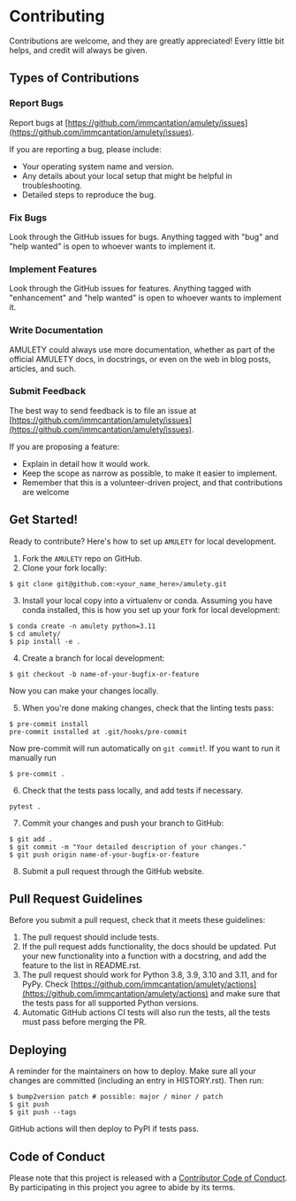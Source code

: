 # Contributing

Contributions are welcome, and they are greatly appreciated! Every little bit helps, and credit will always be given.

## Types of Contributions

### Report Bugs

Report bugs at [https://github.com/immcantation/amulety/issues](https://github.com/immcantation/amulety/issues).

If you are reporting a bug, please include:

- Your operating system name and version.
- Any details about your local setup that might be helpful in troubleshooting.
- Detailed steps to reproduce the bug.

### Fix Bugs

Look through the GitHub issues for bugs. Anything tagged with "bug" and "help wanted" is open to whoever wants to implement it.

### Implement Features

Look through the GitHub issues for features. Anything tagged with "enhancement" and "help wanted" is open to whoever wants to implement it.

### Write Documentation

AMULETY could always use more documentation, whether as part of the official AMULETY docs, in docstrings, or even on the web in blog posts, articles, and such.

### Submit Feedback

The best way to send feedback is to file an issue at [https://github.com/immcantation/amulety/issues](https://github.com/immcantation/amulety/issues).

If you are proposing a feature:

- Explain in detail how it would work.
- Keep the scope as narrow as possible, to make it easier to implement.
- Remember that this is a volunteer-driven project, and that contributions are welcome

## Get Started!

Ready to contribute? Here's how to set up `AMULETY` for local development.

1. Fork the `AMULETY` repo on GitHub.
2. Clone your fork locally:

```
$ git clone git@github.com:<your_name_here>/amulety.git
```

3. Install your local copy into a virtualenv or conda. Assuming you have conda installed, this is how you set up your fork for local development:

```
$ conda create -n amulety python=3.11
$ cd amulety/
$ pip install -e .
```

4. Create a branch for local development:

```
$ git checkout -b name-of-your-bugfix-or-feature
```

Now you can make your changes locally.

5. When you're done making changes, check that the linting tests pass:

```
$ pre-commit install
pre-commit installed at .git/hooks/pre-commit
```

Now pre-commit will run automatically on `git commit`!.
If you want to run it manually run

```
$ pre-commit .
```

6. Check that the tests pass locally, and add tests if necessary.

```
pytest .
```

7. Commit your changes and push your branch to GitHub:

```
$ git add .
$ git commit -m "Your detailed description of your changes."
$ git push origin name-of-your-bugfix-or-feature
```

8. Submit a pull request through the GitHub website.

## Pull Request Guidelines

Before you submit a pull request, check that it meets these guidelines:

1. The pull request should include tests.
2. If the pull request adds functionality, the docs should be updated. Put your new functionality into a function with a docstring, and add the feature to the list in README.rst.
3. The pull request should work for Python 3.8, 3.9, 3.10 and 3.11, and for PyPy. Check [https://github.com/immcantation/amulety/actions](https://github.com/immcantation/amulety/actions) and make sure that the tests pass for all supported Python versions.
4. Automatic GitHub actions CI tests will also run the tests, all the tests must pass before merging the PR.

## Deploying

A reminder for the maintainers on how to deploy.
Make sure all your changes are committed (including an entry in HISTORY.rst).
Then run:

```
$ bump2version patch # possible: major / minor / patch
$ git push
$ git push --tags
```

GitHub actions will then deploy to PyPI if tests pass.

## Code of Conduct

Please note that this project is released with a [Contributor Code of Conduct](CODE_OF_CONDUCT.md).
By participating in this project you agree to abide by its terms.
